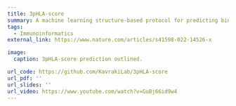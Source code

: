 ```yaml
---
title: 3pHLA-score
summary: A machine learning structure-based protocol for predicting binding affinity of peptides to HLA receptors.
tags:
  - Immunoinformatics
external_link: https://www.nature.com/articles/s41598-022-14526-x

image:
  caption: 3pHLA-score prediction outlined.

url_code: https://github.com/KavrakiLab/3pHLA-score
url_pdf: ''
url_slides: ''
url_video: https://www.youtube.com/watch?v=GuBj66id9w4
---
```


